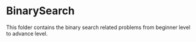 # BinarySearch

This folder contains the binary search related problems from beginner level to advance level.
